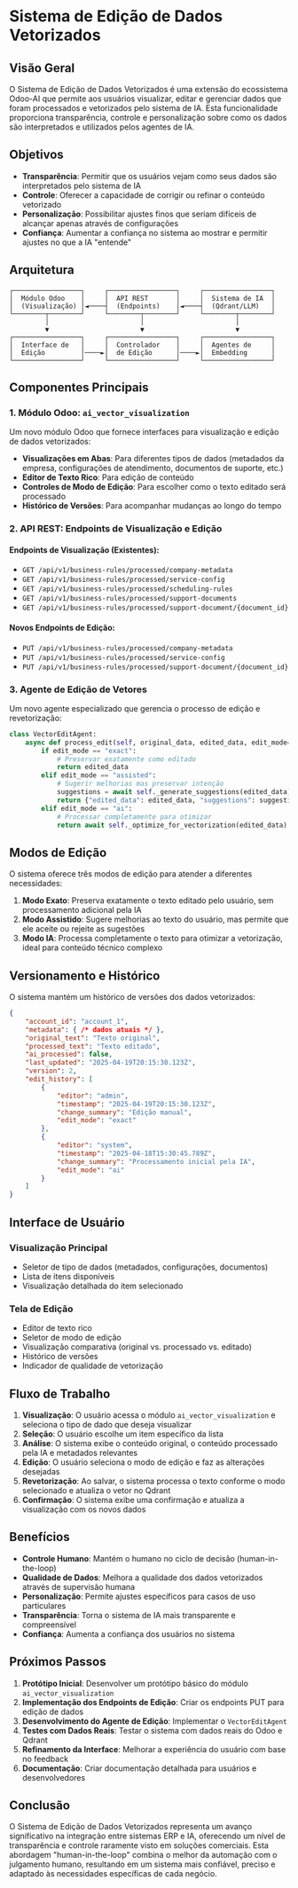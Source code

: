 # Sistema de Edição de Dados Vetorizados

## Visão Geral

O Sistema de Edição de Dados Vetorizados é uma extensão do ecossistema Odoo-AI que permite aos usuários visualizar, editar e gerenciar dados que foram processados e vetorizados pelo sistema de IA. Esta funcionalidade proporciona transparência, controle e personalização sobre como os dados são interpretados e utilizados pelos agentes de IA.

## Objetivos

- **Transparência**: Permitir que os usuários vejam como seus dados são interpretados pelo sistema de IA
- **Controle**: Oferecer a capacidade de corrigir ou refinar o conteúdo vetorizado
- **Personalização**: Possibilitar ajustes finos que seriam difíceis de alcançar apenas através de configurações
- **Confiança**: Aumentar a confiança no sistema ao mostrar e permitir ajustes no que a IA "entende"

## Arquitetura

```
┌─────────────────┐     ┌─────────────────┐     ┌─────────────────┐
│  Módulo Odoo    │     │  API REST       │     │  Sistema de IA  │
│  (Visualização) │◄────┤  (Endpoints)    │◄────┤  (Qdrant/LLM)   │
└────────┬────────┘     └────────┬────────┘     └────────┬────────┘
         │                       │                       │
         ▼                       ▼                       ▼
┌─────────────────┐     ┌─────────────────┐     ┌─────────────────┐
│  Interface de   │     │  Controlador    │     │  Agentes de     │
│  Edição         │────►│  de Edição      │────►│  Embedding      │
└─────────────────┘     └─────────────────┘     └─────────────────┘
```

## Componentes Principais

### 1. Módulo Odoo: `ai_vector_visualization`

Um novo módulo Odoo que fornece interfaces para visualização e edição de dados vetorizados:

- **Visualizações em Abas**: Para diferentes tipos de dados (metadados da empresa, configurações de atendimento, documentos de suporte, etc.)
- **Editor de Texto Rico**: Para edição de conteúdo
- **Controles de Modo de Edição**: Para escolher como o texto editado será processado
- **Histórico de Versões**: Para acompanhar mudanças ao longo do tempo

### 2. API REST: Endpoints de Visualização e Edição

#### Endpoints de Visualização (Existentes):
- `GET /api/v1/business-rules/processed/company-metadata`
- `GET /api/v1/business-rules/processed/service-config`
- `GET /api/v1/business-rules/processed/scheduling-rules`
- `GET /api/v1/business-rules/processed/support-documents`
- `GET /api/v1/business-rules/processed/support-document/{document_id}`

#### Novos Endpoints de Edição:
- `PUT /api/v1/business-rules/processed/company-metadata`
- `PUT /api/v1/business-rules/processed/service-config`
- `PUT /api/v1/business-rules/processed/support-document/{document_id}`

### 3. Agente de Edição de Vetores

Um novo agente especializado que gerencia o processo de edição e revetorização:

```python
class VectorEditAgent:
    async def process_edit(self, original_data, edited_data, edit_mode="exact"):
        if edit_mode == "exact":
            # Preservar exatamente como editado
            return edited_data
        elif edit_mode == "assisted":
            # Sugerir melhorias mas preservar intenção
            suggestions = await self._generate_suggestions(edited_data)
            return {"edited_data": edited_data, "suggestions": suggestions}
        elif edit_mode == "ai":
            # Processar completamente para otimizar
            return await self._optimize_for_vectorization(edited_data)
```

## Modos de Edição

O sistema oferece três modos de edição para atender a diferentes necessidades:

1. **Modo Exato**: Preserva exatamente o texto editado pelo usuário, sem processamento adicional pela IA
2. **Modo Assistido**: Sugere melhorias ao texto do usuário, mas permite que ele aceite ou rejeite as sugestões
3. **Modo IA**: Processa completamente o texto para otimizar a vetorização, ideal para conteúdo técnico complexo

## Versionamento e Histórico

O sistema mantém um histórico de versões dos dados vetorizados:

```json
{
    "account_id": "account_1",
    "metadata": { /* dados atuais */ },
    "original_text": "Texto original",
    "processed_text": "Texto editado",
    "ai_processed": false,
    "last_updated": "2025-04-19T20:15:30.123Z",
    "version": 2,
    "edit_history": [
        {
            "editor": "admin",
            "timestamp": "2025-04-19T20:15:30.123Z",
            "change_summary": "Edição manual",
            "edit_mode": "exact"
        },
        {
            "editor": "system",
            "timestamp": "2025-04-18T15:30:45.789Z",
            "change_summary": "Processamento inicial pela IA",
            "edit_mode": "ai"
        }
    ]
}
```

## Interface de Usuário

### Visualização Principal
- Seletor de tipo de dados (metadados, configurações, documentos)
- Lista de itens disponíveis
- Visualização detalhada do item selecionado

### Tela de Edição
- Editor de texto rico
- Seletor de modo de edição
- Visualização comparativa (original vs. processado vs. editado)
- Histórico de versões
- Indicador de qualidade de vetorização

## Fluxo de Trabalho

1. **Visualização**: O usuário acessa o módulo `ai_vector_visualization` e seleciona o tipo de dado que deseja visualizar
2. **Seleção**: O usuário escolhe um item específico da lista
3. **Análise**: O sistema exibe o conteúdo original, o conteúdo processado pela IA e metadados relevantes
4. **Edição**: O usuário seleciona o modo de edição e faz as alterações desejadas
5. **Revetorização**: Ao salvar, o sistema processa o texto conforme o modo selecionado e atualiza o vetor no Qdrant
6. **Confirmação**: O sistema exibe uma confirmação e atualiza a visualização com os novos dados

## Benefícios

- **Controle Humano**: Mantém o humano no ciclo de decisão (human-in-the-loop)
- **Qualidade de Dados**: Melhora a qualidade dos dados vetorizados através de supervisão humana
- **Personalização**: Permite ajustes específicos para casos de uso particulares
- **Transparência**: Torna o sistema de IA mais transparente e compreensível
- **Confiança**: Aumenta a confiança dos usuários no sistema

## Próximos Passos

1. **Protótipo Inicial**: Desenvolver um protótipo básico do módulo `ai_vector_visualization`
2. **Implementação dos Endpoints de Edição**: Criar os endpoints PUT para edição de dados
3. **Desenvolvimento do Agente de Edição**: Implementar o `VectorEditAgent`
4. **Testes com Dados Reais**: Testar o sistema com dados reais do Odoo e Qdrant
5. **Refinamento da Interface**: Melhorar a experiência do usuário com base no feedback
6. **Documentação**: Criar documentação detalhada para usuários e desenvolvedores

## Conclusão

O Sistema de Edição de Dados Vetorizados representa um avanço significativo na integração entre sistemas ERP e IA, oferecendo um nível de transparência e controle raramente visto em soluções comerciais. Esta abordagem "human-in-the-loop" combina o melhor da automação com o julgamento humano, resultando em um sistema mais confiável, preciso e adaptado às necessidades específicas de cada negócio.
